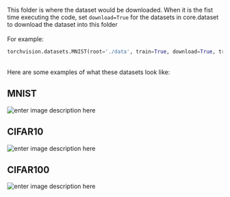 This folder is where the dataset would be downloaded.
When it is the fist time executing the code, set `download=True` for the datasets in core.dataset to download the dataset into this folder
<br />
<br />
For example: 
```python
torchvision.datasets.MNIST(root='./data', train=True, download=True, transform=transf)
```
<br />
Here are some examples of what these datasets look like:
<br />

## MNIST
![enter image description here](https://miro.medium.com/v2/resize:fit:1400/format:webp/0*9jCey4wywZ4Os7hF.png)

## CIFAR10
![enter image description here](https://production-media.paperswithcode.com/datasets/4fdf2b82-2bc3-4f97-ba51-400322b228b1.png)

## CIFAR100
![enter image description here](https://www.wolframcloud.com/obj/resourcesystem/images/69f/69f1e629-81e6-4eaa-998f-f6734fcd2cb3/492b137097d9b816.png)
